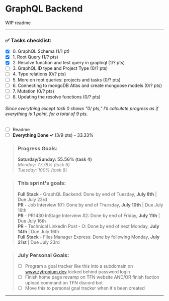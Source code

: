 # GraphQL Backend

WIP readme

----

### ✅ Tasks checklist:
- [X] ​0. GraphQL Schema (1/1 pt)
- [X] ​1. Root Query (1/? pts)
- [X] ​2. Resolve function and test query in graphiql (1/? pts)
- [ ] ​3. GraphQL ID type and Project Type (0/? pts)
- [ ] ​4. Type relations (0/? pts)
- [ ] ​5. More on root queries: projects and tasks (0/? pts)
- [ ] ​6. Connecting to mongoDB Atlas and create mongoose models (0/? pts)
- [ ] ​7. Mutation (0/? pts)
- [ ] ​8. Updating the resolve functions (0/? pts)

###### Since everything except task 0 shows "0/ pts," I'll calculate progress as if everything is 1 point, for a total of 9 pts.

- [ ] Readme
- [ ] **Everything Done ✓** (3/9 pts) - 33.33%

>### Progress Goals:  
> <strong>Saturday/Sunday: 55.56% (task 4)</strong>  
<em style="color: gray">Monday: 77.78% (task 6)</em>  
<em style="color: gray">Tuesday: 100% (task 8)</em>

>### This sprint's goals:  
> **Full Stack** - GraphQL Backend: Done by end of Tuesday, **July 8th** | Due July 23rd   
> **PR** - Job Interview 101: Done by end of Thursday, **July 10th** | Due July 16th  
> **PR** - PR1430 InStage Interview #2: Done by end of Friday, **July 11th** | Due July 16th  
> **PR** - Technical LinkedIn Post - O: Done by end of next Monday, **July 14th** | Due July 16th  
> **Full Stack** - Files Manager Express: Done by following Monday, **July 21st** | Due July 23rd   

>### July Personal Goals:
> - [ ] Program a goal tracker like this into a subdomain on www.zytronium.dev locked behind password login  
> - [ ] Finish home page revamp on TFN website AND/OR finish faction upload command on TFN discord bot  
> - [ ] Move this to personal goal tracker when it's been created
---
